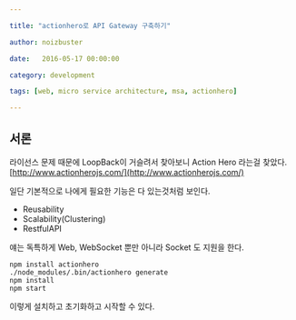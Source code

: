 ```yaml
---

title: "actionhero로 API Gateway 구축하기"

author: noizbuster

date:   2016-05-17 00:00:00

category: development

tags: [web, micro service architecture, msa, actionhero]

---
```


## 서론

라이선스 문제 때문에 LoopBack이 거슬려서 찾아보니 Action Hero 라는걸 찾았다.  
[http://www.actionherojs.com/](http://www.actionherojs.com/)

일단 기본적으로 나에게 필요한 기능은 다 있는것처럼 보인다.

* Reusability
* Scalability(Clustering)
* RestfulAPI

얘는 독특하게 Web, WebSocket 뿐만 아니라 Socket 도 지원을 한다.

```
npm install actionhero
./node_modules/.bin/actionhero generate
npm install
npm start
```
이렇게 설치하고 초기화하고 시작할 수 있다.  
